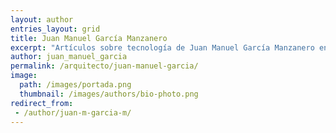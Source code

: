 ```yaml
---
layout: author
entries_layout: grid
title: Juan Manuel García Manzanero
excerpt: "Artículos sobre tecnología de Juan Manuel García Manzanero en Arquitecto IT."
author: juan_manuel_garcia
permalink: /arquitecto/juan-manuel-garcia/
image:
  path: /images/portada.png
  thumbnail: /images/authors/bio-photo.png
redirect_from:
 - /author/juan-m-garcia-m/
---
```

